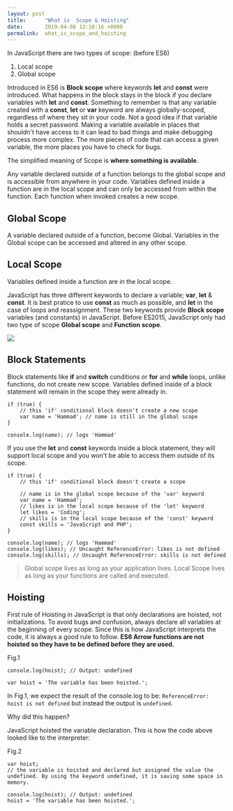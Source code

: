 ```yaml
---
layout: post
title:      "What is  Scope & Hoisting"
date:       2019-04-08 13:10:16 +0000
permalink:  what_is_scope_and_hoisting
---
```



In JavaScript there are two types of scope: (before ES6)

1. Local scope 
2. Global scope 

Introduced in ES6 is **Block scope** where keywords **let** and **const** were introduced. What happens in the block stays in the block if you declare variables with **let** and **const**. Something to remember is that any variable created with a **const**, **let** or **var** keyword are always globally-scoped, regardless of where they sit in your code. Not a good idea if that variable holds a secret password. Making a variable available in places that shouldn't have access to it can lead to bad things and make debugging process more complex. The more pieces of code that can access a given variable, the more places you have to check for bugs. 

The simplified meaning of Scope is **where something is available**.  


Any variable declared outside of a function belongs to the global scope and is accessible from anywhere in your code. Variables defined inside a function are in the local scope and can only be accessed from within the function. Each function when invoked creates a new scope.


<h2>Global Scope </h2>

A variable declared outside of a function, become Global. Variables in the Global scope can be accessed and altered in any other scope. 

<h2>Local Scope</h2>

Variables defined inside a function are in the local scope.




JavaScript has three different keywords to declare a variable; **var**, **let** & **const**. It is best pratice to use **const** as much as possible, and **let**  in the case of loops and reassignment. These two keywords provide **Block scope** variables (and constants) in JavaScript. Before ES2015, JavaScript only had two type of scope **Global scope** and **Function scope**.


![](https://cdn-images-1.medium.com/max/1600/1*pRBQHfaeJcOmoEK_WG2fLw.png)


<h2>Block Statements</h2>

Block statements like **if** and **switch** conditions or **for** and **while** loops, unlike functions, do not create new scope. Variables defined inside of a block statement will remain in  the scope they were already in.

```
if (true) {
    // this 'if' conditional block doesn't create a new scope
    var name = 'Hammad'; // name is still in the global scope
}

console.log(name); // logs 'Hammad'
```

If you use the **let** and **const** keywords inside a block statement, they will support local scope and you won't be able to access them outside of its scope. 

```
if (true) {
    // this 'if' conditional block doesn't create a scope

    // name is in the global scope because of the 'var' keyword
    var name = 'Hammad';
    // likes is in the local scope because of the 'let' keyword
    let likes = 'Coding';
    // skills is in the local scope because of the 'const' keyword
    const skills = 'JavaScript and PHP';
}

console.log(name); // logs 'Hammad'
console.log(likes); // Uncaught ReferenceError: likes is not defined
console.log(skills); // Uncaught ReferenceError: skills is not defined
```



> Global scope lives as long as your application lives. Local Scope lives as long as your functions are called and executed.
> 



<h2>Hoisting</h2>


First rule of Hoisting in JavaScript is that only declarations are hoisted, not initializations. To avoid bugs and confusion, always declare all variables at the beginning of every scope. Since this is how JavaScript interprets the code, it is always a good rule to follow. **ES6 Arrow functions are not hoisted so they have to be defined before they are used.**

Fig.1
```
console.log(hoist); // Output: undefined

var hoist = 'The variable has been hoisted.';
```




In Fig.1, we expect the result of the console.log to be: `ReferenceError: hoist is not defined` but instead the output is `undefined`. 

Why did this happen?

JavaScript hoisted the variable declaration. This is how the code above looked like to the interpreter: 



Fig.2
```
var hoist;
// the variable is hoisted and declared but assigned the value the undefined. By using the keyword undefined, it is saving some space in memory.  

console.log(hoist); // Output: undefined
hoist = 'The variable has been hoisted.';
```






